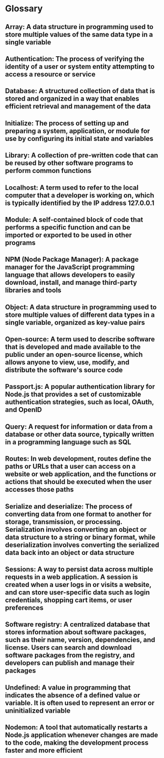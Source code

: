 # Glossary  

## Array: A data structure in programming used to store multiple values of the same data type in a single variable

## Authentication: The process of verifying the identity of a user or system entity attempting to access a resource or service

## Database: A structured collection of data that is stored and organized in a way that enables efficient retrieval and management of the data

## Initialize: The process of setting up and preparing a system, application, or module for use by configuring its initial state and variables

## Library: A collection of pre-written code that can be reused by other software programs to perform common functions

## Localhost: A term used to refer to the local computer that a developer is working on, which is typically identified by the IP address 127.0.0.1

## Module: A self-contained block of code that performs a specific function and can be imported or exported to be used in other programs

## NPM (Node Package Manager): A package manager for the JavaScript programming language that allows developers to easily download, install, and manage third-party libraries and tools

## Object: A data structure in programming used to store multiple values of different data types in a single variable, organized as key-value pairs

## Open-source: A term used to describe software that is developed and made available to the public under an open-source license, which allows anyone to view, use, modify, and distribute the software's source code

## Passport.js: A popular authentication library for Node.js that provides a set of customizable authentication strategies, such as local, OAuth, and OpenID

## Query: A request for information or data from a database or other data source, typically written in a programming language such as SQL

## Routes: In web development, routes define the paths or URLs that a user can access on a website or web application, and the functions or actions that should be executed when the user accesses those paths

## Serialize and deserialize: The process of converting data from one format to another for storage, transmission, or processing. Serialization involves converting an object or data structure to a string or binary format, while deserialization involves converting the serialized data back into an object or data structure

## Sessions: A way to persist data across multiple requests in a web application. A session is created when a user logs in or visits a website, and can store user-specific data such as login credentials, shopping cart items, or user preferences

## Software registry: A centralized database that stores information about software packages, such as their name, version, dependencies, and license. Users can search and download software packages from the registry, and developers can publish and manage their packages

## Undefined: A value in programming that indicates the absence of a defined value or variable. It is often used to represent an error or uninitialized variable

## Nodemon: A tool that automatically restarts a Node.js application whenever changes are made to the code, making the development process faster and more efficient

<!-- use admonition to use the i for info pop up -->
